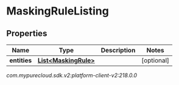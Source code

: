 # MaskingRuleListing


## Properties

| Name | Type | Description | Notes |
| ------------ | ------------- | ------------- | ------------- |
| **entities** | [**List&lt;MaskingRule&gt;**](MaskingRule) |  |  [optional] |




_com.mypurecloud.sdk.v2:platform-client-v2:218.0.0_
